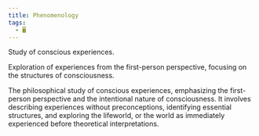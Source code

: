 ```yaml
---
title: Phenomenology
tags:
  - 🖥️
---
```


Study of conscious experiences.  

Exploration of experiences from the first-person perspective, focusing on the structures of consciousness.  

The philosophical study of conscious experiences, emphasizing the first-person perspective and the intentional nature of consciousness. It involves describing experiences without preconceptions, identifying essential structures, and exploring the lifeworld, or the world as immediately experienced before theoretical interpretations.  
